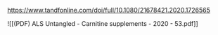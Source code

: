 
https://www.tandfonline.com/doi/full/10.1080/21678421.2020.1726565

![[(PDF) ALS Untangled - Carnitine supplements - 2020 - 53.pdf]]
